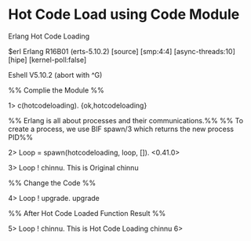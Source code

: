Hot Code Load using Code Module
===========

Erlang Hot Code Loading 



$erl
Erlang R16B01 (erts-5.10.2) [source] [smp:4:4] [async-threads:10] [hipe] [kernel-poll:false]

Eshell V5.10.2  (abort with ^G)

%% Complie the Module %%

1> c(hotcodeloading).
{ok,hotcodeloading}

%% Erlang is all about processes and their communications.%%
%% To create a process, we use BIF spawn/3 which returns the new process PID%%

2> Loop = spawn(hotcodeloading, loop, []).
<0.41.0>


3> Loop ! chinnu.
This is Original
chinnu

%% Change the Code %%


4> Loop ! upgrade.
upgrade

%% After Hot Code Loaded Function Result %%

5> Loop ! chinnu.
This is Hot Code Loading
chinnu
6> 
